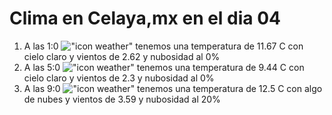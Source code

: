 # Clima en Celaya,mx en el dia 04

1. A las 1:0 !["icon weather"](http://openweathermap.org/img/w/01n.png) tenemos una temperatura de 11.67 C con cielo claro y  vientos de 2.62 y nubosidad al 0%
1. A las 5:0 !["icon weather"](http://openweathermap.org/img/w/01n.png) tenemos una temperatura de 9.44 C con cielo claro y  vientos de 2.3 y nubosidad al 0%
1. A las 9:0 !["icon weather"](http://openweathermap.org/img/w/02d.png) tenemos una temperatura de 12.5 C con algo de nubes y  vientos de 3.59 y nubosidad al 20%
